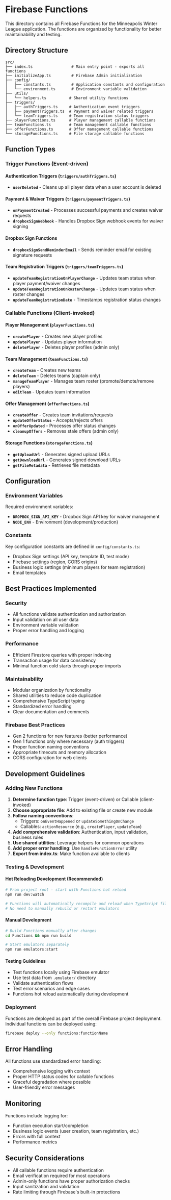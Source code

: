 # Firebase Functions

This directory contains all Firebase Functions for the Minneapolis Winter League application. The functions are organized by functionality for better maintainability and testing.

## Directory Structure

```
src/
├── index.ts                 # Main entry point - exports all functions
├── initializeApp.ts         # Firebase Admin initialization
├── config/
│   ├── constants.ts         # Application constants and configuration
│   └── environment.ts       # Environment variable validation
├── utils/
│   └── helpers.ts          # Shared utility functions
├── triggers/
│   ├── authTriggers.ts     # Authentication event triggers
│   ├── paymentTriggers.ts  # Payment and waiver related triggers
│   └── teamTriggers.ts     # Team registration status triggers
├── playerFunctions.ts      # Player management callable functions
├── teamFunctions.ts        # Team management callable functions
├── offerFunctions.ts       # Offer management callable functions
└── storageFunctions.ts     # File storage callable functions
```

## Function Types

### Trigger Functions (Event-driven)

#### Authentication Triggers (`triggers/authTriggers.ts`)

- **`userDeleted`** - Cleans up all player data when a user account is deleted

#### Payment & Waiver Triggers (`triggers/paymentTriggers.ts`)

- **`onPaymentCreated`** - Processes successful payments and creates waiver requests
- **`dropboxSignWebhook`** - Handles Dropbox Sign webhook events for waiver signing

#### Dropbox Sign Functions

- **`dropboxSignSendReminderEmail`** - Sends reminder email for existing signature requests

#### Team Registration Triggers (`triggers/teamTriggers.ts`)

- **`updateTeamRegistrationOnPlayerChange`** - Updates team status when player payment/waiver changes
- **`updateTeamRegistrationOnRosterChange`** - Updates team status when roster changes
- **`updateTeamRegistrationDate`** - Timestamps registration status changes

### Callable Functions (Client-invoked)

#### Player Management (`playerFunctions.ts`)

- **`createPlayer`** - Creates new player profiles
- **`updatePlayer`** - Updates player information
- **`deletePlayer`** - Deletes player profiles (admin only)

#### Team Management (`teamFunctions.ts`)

- **`createTeam`** - Creates new teams
- **`deleteTeam`** - Deletes teams (captain only)
- **`manageTeamPlayer`** - Manages team roster (promote/demote/remove players)
- **`editTeam`** - Updates team information

#### Offer Management (`offerFunctions.ts`)

- **`createOffer`** - Creates team invitations/requests
- **`updateOfferStatus`** - Accepts/rejects offers
- **`onOfferUpdated`** - Processes offer status changes
- **`cleanupOffers`** - Removes stale offers (admin only)

#### Storage Functions (`storageFunctions.ts`)

- **`getUploadUrl`** - Generates signed upload URLs
- **`getDownloadUrl`** - Generates signed download URLs
- **`getFileMetadata`** - Retrieves file metadata

## Configuration

### Environment Variables

Required environment variables:

- **`DROPBOX_SIGN_API_KEY`** - Dropbox Sign API key for waiver management
- **`NODE_ENV`** - Environment (development/production)

### Constants

Key configuration constants are defined in `config/constants.ts`:

- Dropbox Sign settings (API key, template ID, test mode)
- Firebase settings (region, CORS origins)
- Business logic settings (minimum players for team registration)
- Email templates

## Best Practices Implemented

### Security

- All functions validate authentication and authorization
- Input validation on all user data
- Environment variable validation
- Proper error handling and logging

### Performance

- Efficient Firestore queries with proper indexing
- Transaction usage for data consistency
- Minimal function cold starts through proper imports

### Maintainability

- Modular organization by functionality
- Shared utilities to reduce code duplication
- Comprehensive TypeScript typing
- Standardized error handling
- Clear documentation and comments

### Firebase Best Practices

- Gen 2 functions for new features (better performance)
- Gen 1 functions only where necessary (auth triggers)
- Proper function naming conventions
- Appropriate timeouts and memory allocation
- CORS configuration for web clients

## Development Guidelines

### Adding New Functions

1. **Determine function type**: Trigger (event-driven) or Callable (client-invoked)
2. **Choose appropriate file**: Add to existing file or create new module
3. **Follow naming conventions**:
   - Triggers: `onEventHappened` or `updateSomethingOnChange`
   - Callables: `actionResource` (e.g., `createPlayer`, `updateTeam`)
4. **Add comprehensive validation**: Authentication, input validation, business rules
5. **Use shared utilities**: Leverage helpers for common operations
6. **Add proper error handling**: Use `handleFunctionError` utility
7. **Export from index.ts**: Make function available to clients

### Testing & Development

#### Hot Reloading Development (Recommended)

```bash
# From project root - start with Functions hot reload
npm run dev:watch

# Functions will automatically recompile and reload when TypeScript files change
# No need to manually rebuild or restart emulators
```

#### Manual Development

```bash
# Build Functions manually after changes
cd Functions && npm run build

# Start emulators separately
npm run emulators:start
```

#### Testing Guidelines

- Test functions locally using Firebase emulator
- Use test data from `.emulator/` directory
- Validate authentication flows
- Test error scenarios and edge cases
- Functions hot reload automatically during development

### Deployment

Functions are deployed as part of the overall Firebase project deployment. Individual functions can be deployed using:

```bash
firebase deploy --only functions:functionName
```

## Error Handling

All functions use standardized error handling:

- Comprehensive logging with context
- Proper HTTP status codes for callable functions
- Graceful degradation where possible
- User-friendly error messages

## Monitoring

Functions include logging for:

- Function execution start/completion
- Business logic events (user creation, team registration, etc.)
- Errors with full context
- Performance metrics

## Security Considerations

- All callable functions require authentication
- Email verification required for most operations
- Admin-only functions have proper authorization checks
- Input sanitization and validation
- Rate limiting through Firebase's built-in protections
